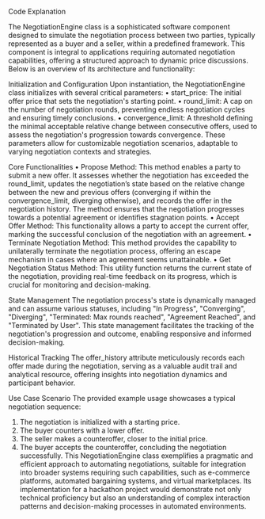 Code Explanation

The NegotiationEngine class is a sophisticated software component designed to simulate the negotiation process between two parties, typically represented as a buyer and a seller, within a predefined framework. This component is integral to applications requiring automated negotiation capabilities, offering a structured approach to dynamic price discussions. Below is an overview of its architecture and functionality:

Initialization and Configuration
Upon instantiation, the NegotiationEngine class initializes with several critical parameters:
•	start_price: The initial offer price that sets the negotiation's starting point.
•	round_limit: A cap on the number of negotiation rounds, preventing endless negotiation cycles and ensuring timely conclusions.
•	convergence_limit: A threshold defining the minimal acceptable relative change between consecutive offers, used to assess the negotiation's progression towards convergence.
These parameters allow for customizable negotiation scenarios, adaptable to varying negotiation contexts and strategies.

Core Functionalities
•	Propose Method: This method enables a party to submit a new offer. It assesses whether the negotiation has exceeded the round_limit, updates the negotiation’s state based on the relative change between the new and previous offers (converging if within the convergence_limit, diverging otherwise), and records the offer in the negotiation history. The method ensures that the negotiation progresses towards a potential agreement or identifies stagnation points.
•	Accept Offer Method: This functionality allows a party to accept the current offer, marking the successful conclusion of the negotiation with an agreement.
•	Terminate Negotiation Method: This method provides the capability to unilaterally terminate the negotiation process, offering an escape mechanism in cases where an agreement seems unattainable.
•	Get Negotiation Status Method: This utility function returns the current state of the negotiation, providing real-time feedback on its progress, which is crucial for monitoring and decision-making.

State Management
The negotiation process's state is dynamically managed and can assume various statuses, including "In Progress", "Converging", "Diverging", "Terminated: Max rounds reached", "Agreement Reached", and "Terminated by User". This state management facilitates the tracking of the negotiation's progression and outcome, enabling responsive and informed decision-making.

Historical Tracking
The offer_history attribute meticulously records each offer made during the negotiation, serving as a valuable audit trail and analytical resource, offering insights into negotiation dynamics and participant behavior.

Use Case Scenario
The provided example usage showcases a typical negotiation sequence:
1.	The negotiation is initialized with a starting price.
2.	The buyer counters with a lower offer.
3.	The seller makes a counteroffer, closer to the initial price.
4.	The buyer accepts the counteroffer, concluding the negotiation successfully.
This NegotiationEngine class exemplifies a pragmatic and efficient approach to automating negotiations, suitable for integration into broader systems requiring such capabilities, such as e-commerce platforms, automated bargaining systems, and virtual marketplaces. Its implementation for a hackathon project would demonstrate not only technical proficiency but also an understanding of complex interaction patterns and decision-making processes in automated environments.

